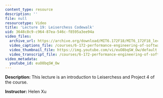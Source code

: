 ```yaml
---
content_type: resource
description: ''
file: null
resourcetype: Video
title: 'Lecture 19: Leiserchess Codewalk'
uid: 3648c8c9-c964-87ea-546c-f8595a3ee94a
video_files:
  archive_url: https://archive.org/download/MIT6.172F18/MIT6_172F18_lecture_19_300k.mp4
  video_captions_file: /courses/6-172-performance-engineering-of-software-systems-fall-2018/d2f26dd7f50655f4bf0f90fbf77c3682_euO8bqSW_Ow.vtt
  video_thumbnail_file: https://img.youtube.com/vi/euO8bqSW_Ow/default.jpg
  video_transcript_file: /courses/6-172-performance-engineering-of-software-systems-fall-2018/318567cb16ea924d98bd2011b0561a68_euO8bqSW_Ow.pdf
video_metadata:
  youtube_id: euO8bqSW_Ow
---
```


**Description:** This lecture is an introduction to Leiserchess and Project 4 of the course.

**Instructor:** Helen Xu